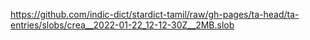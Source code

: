 https://github.com/indic-dict/stardict-tamil/raw/gh-pages/ta-head/ta-entries/slobs/crea__2022-01-22_12-12-30Z__2MB.slob  
